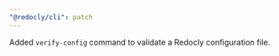 ```yaml
---
"@redocly/cli": patch
---
```


Added `verify-config` command to validate a Redocly configuration file.
